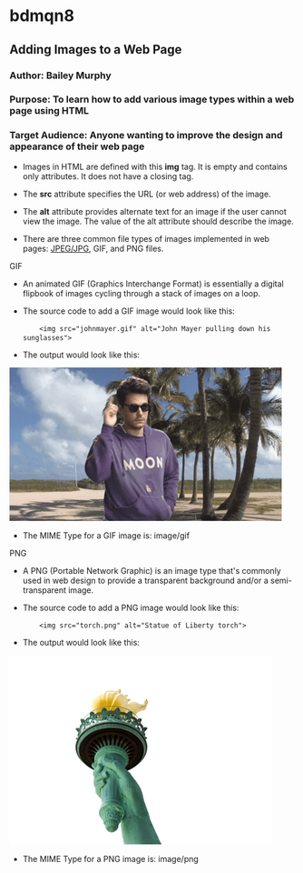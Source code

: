 # bdmqn8
## Adding Images to a Web Page
### Author: Bailey Murphy
### Purpose: To learn how to add various image types within a web page using HTML
### Target Audience: Anyone wanting to improve the design and appearance of their web page

* Images in HTML are defined with this __img__ tag. It is empty and contains only attributes. It does not have a closing tag. 

* The __src__ attribute specifies the URL (or web address) of the image.

* The __alt__ attribute provides alternate text for an image if the user cannot view the image. The value of the alt attribute should describe the image.

* There are three common file types of images implemented in web pages: [JPEG/JPG](JPG), GIF, and PNG files.

GIF
* An animated GIF (Graphics Interchange Format) is essentially a digital flipbook of images cycling through a stack of images on a loop.

* The source code to add a GIF image would look like this:

          <img src="johnmayer.gif" alt="John Mayer pulling down his sunglasses">

* The output would look like this:   

<img src="johnmayer.gif" alt="John Mayer pulling down his sunglasses">

* The MIME Type for a GIF image is: image/gif

PNG

* A PNG (Portable Network Graphic) is an image type that's commonly used in web design to provide a transparent background and/or a semi-transparent image.

* The source code to add a PNG image would look like this:

          <img src="torch.png" alt="Statue of Liberty torch">
          
* The output would look like this:

<img src="torch.png" alt="Statue of Liberty torch">

* The MIME Type for a PNG image is: image/png
